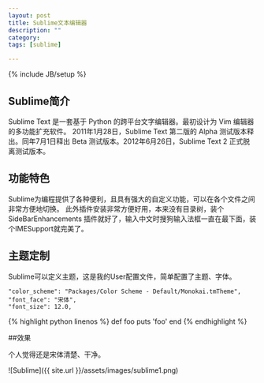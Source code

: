 ```yaml
---
layout: post
title: Sublime文本编辑器
description: ""
category:
tags: [sublime]

---
```

{% include JB/setup %}


## Sublime简介

Sublime Text 是一套基于 Python 的跨平台文字编辑器。最初设计为 Vim 编辑器的多功能扩充软件。
2011年1月28日，Sublime Text 第二版的 Alpha 测试版本释出。同年7月1日释出 Beta 测试版本。2012年6月26日，Sublime Text 2 正式脱离测试版本。


## 功能特色

Sublime为编程提供了各种便利，且具有强大的自定义功能，可以在各个文件之间非常方便地切换。
此外插件安装非常方便好用，本来没有目录树，装个SideBarEnhancements 插件就好了，输入中文时搜狗输入法框一直在最下面，装个IMESupport就完美了。


## 主题定制

Sublime可以定义主题，这是我的User配置文件，简单配置了主题、字体。

	"color_scheme": "Packages/Color Scheme - Default/Monokai.tmTheme",
	"font_face": "宋体",
	"font_size": 12.0,

{% highlight python linenos %}
def foo
  puts 'foo'
end
{% endhighlight %}

##效果

个人觉得还是宋体清楚、干净。

![Sublime]({{ site.url }}/assets/images/sublime1.png)
